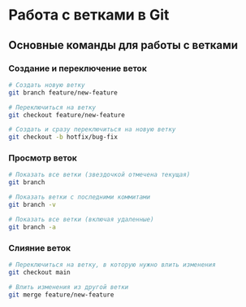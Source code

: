 # Работа с ветками в Git

## Основные команды для работы с ветками

### Создание и переключение веток
```bash
# Создать новую ветку
git branch feature/new-feature

# Переключиться на ветку
git checkout feature/new-feature

# Создать и сразу переключиться на новую ветку
git checkout -b hotfix/bug-fix
```
### Просмотр веток
```bash
# Показать все ветки (звездочкой отмечена текущая)
git branch

# Показать ветки с последними коммитами
git branch -v

# Показать все ветки (включая удаленные)
git branch -a
```

### Слияние веток
```bash
# Переключиться на ветку, в которую нужно влить изменения
git checkout main

# Влить изменения из другой ветки
git merge feature/new-feature
```
